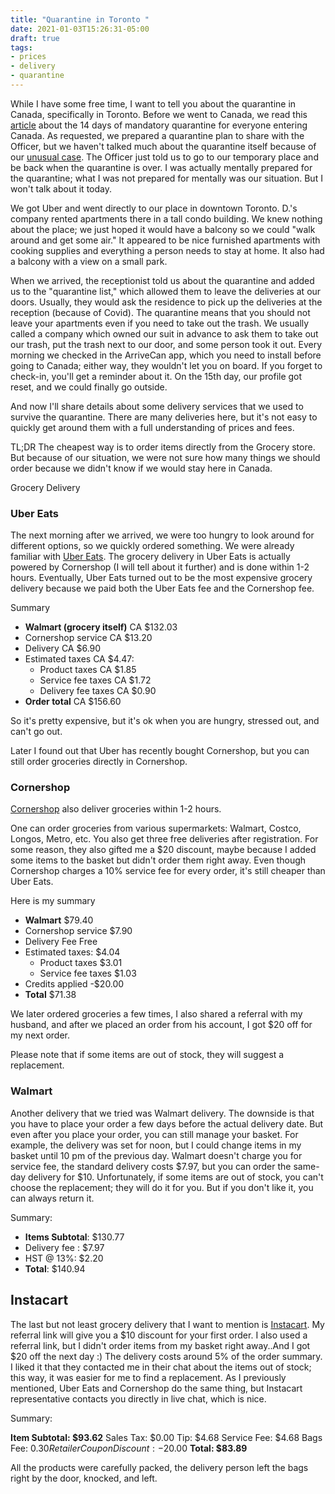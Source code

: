 ```yaml
---
title: "Quarantine in Toronto "
date: 2021-01-03T15:26:31-05:00
draft: true
tags: 
- prices
- delivery
- quarantine
---
```

While I have some free time, I want to tell you about the quarantine in Canada, specifically in Toronto. Before we went to Canada, we read this [article](https://www.canada.ca/en/public-health/services/publications/diseases-conditions/2019-novel-coronavirus-information-sheet.html) about the 14 days of mandatory quarantine for everyone entering Canada. As requested, we prepared a quarantine plan to share with the Officer, but we haven't talked much about the quarantine itself because of our [unusual case](https://natashakatson.github.io/posts/hello-canada/). The Officer just told us to go to our temporary place and be back when the quarantine is over. I was actually mentally prepared for the quarantine; what I was not prepared for mentally was our situation. But I won't talk about it today.

We got Uber and went directly to our place in downtown Toronto. D.'s company rented apartments there in a tall condo building. We knew nothing about the place; we just hoped it would have a balcony so we could "walk around and get some air." It appeared to be nice furnished apartments with cooking supplies and everything a person needs to stay at home. It also had a balcony with a view on a small park. 

When we arrived, the receptionist told us about the quarantine and added us to the "quarantine list," which allowed them to leave the deliveries at our doors. Usually, they would ask the residence to pick up the deliveries at the reception (because of Covid). The quarantine means that you should not leave your apartments even if you need to take out the trash. We usually called a company which owned our suit in advance to ask them to take out our trash, put the trash next to our door, and some person took it out. Every morning we checked in the ArriveCan app, which you need to install before going to Canada; either way, they wouldn't let you on board. If you forget to check-in, you'll get a reminder about it. On the 15th day, our profile got reset, and we could finally go outside.

And now I'll share details about some delivery services that we used to survive the quarantine. There are many deliveries here, but it's not easy to quickly get around them with a full understanding of prices and fees. 

TL;DR The cheapest way is to order items directly from the Grocery store. But because of our situation, we were not sure how many things we should order because we didn't know if we would stay here in Canada. 

Grocery Delivery 

### Uber Eats
The next morning after we arrived, we were too hungry to look around for different options, so we quickly ordered something. We were already familiar with [Uber Eats](https://ubereats.app.link/LfdZFuf8Kcb). The grocery delivery in Uber Eats is actually powered by Cornershop (I will tell about it further) and is done within 1-2 hours. Eventually, Uber Eats turned out to be the most expensive grocery delivery because we paid both the Uber Eats fee and the Cornershop fee.

Summary
- **Walmart (grocery itself)** CA $132.03
- Cornershop service CA $13.20 
- Delivery CA $6.90
- Estimated taxes CA $4.47:
  - Product taxes CA $1.85  
  - Service fee taxes CA $1.72  
  - Delivery fee taxes CA $0.90  
- **Order total** CA $156.60

So it's pretty expensive, but it's ok when you are hungry, stressed out, and can't go out. 

Later I found out that Uber has recently bought Cornershop, but you can still order groceries directly in Cornershop. 

### Cornershop

[Cornershop](https://corner.shop/r/oypnskrr4) also deliver groceries within 1-2 hours. 

One can order groceries from various supermarkets: Walmart, Costco, Longos, Metro, etc. You also get three free deliveries after registration. For some reason, they also gifted me a $20 discount, maybe because I added some items to the basket but didn't order them right away. Even though Cornershop charges a 10% service fee for every order, it's still cheaper than Uber Eats.

Here is my summary

- **Walmart** $79.40
- Cornershop service $7.90
- Delivery Fee Free 
- Estimated taxes: $4.04
  - Product taxes $3.01
  - Service fee taxes $1.03
- Credits applied -$20.00
- **Total** $71.38

We later ordered groceries a few times, I also shared a referral with my husband, and after we placed an order from his account, I got $20 off for my next order.

Please note that if some items are out of stock, they will suggest a replacement. 

### Walmart 

Another delivery that we tried was Walmart delivery. The downside is that you have to place your order a few days before the actual delivery date. But even after you place your order, you can still manage your basket. For example, the delivery was set for noon, but I could change items in my basket until 10 pm of the previous day. Walmart doesn't charge you for service fee, the standard delivery costs $7.97, but you can order the same-day delivery for $10. Unfortunately, if some items are out of stock, you can't choose the replacement; they will do it for you. But if you don't like it, you can always return it.

Summary:

- **Items Subtotal**: $130.77
- Delivery fee :  $7.97
- HST @ 13%:  $2.20
- **Total**: $140.94

## Instacart 

The last but not least grocery delivery that I want to mention is [Instacart](https://inst.cr/t/YjVsWUdYMTBu). My referral link will give you a $10 discount for your first order. I also used a referral link, but I didn't order items from my basket right away..And I got $20 off the next day :) The delivery costs around 5% of the order summary. I liked it that they contacted me in their chat about the items out of stock; this way, it was easier for me to find a replacement. As I previously mentioned, Uber Eats and Cornershop do the same thing, but Instacart representative contacts you directly in live chat, which is nice. 

Summary:

**Item Subtotal: $93.62**
Sales Tax: $0.00
Tip: $4.68
Service Fee: $4.68
Bags Fee: $0.30
Retailer Coupon Discount: -$20.00
**Total: $83.89**

All the products were carefully packed, the delivery person left the bags right by the door, knocked, and left.


